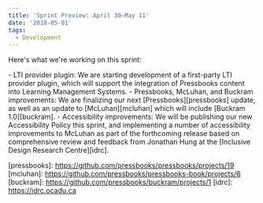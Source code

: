 ```yaml
---
title: 'Sprint Preview: April 30–May 11'
date: '2018-05-01'
tags:
  - Development
---
```


Here's what we're working on this sprint:

\- LTI provider plugin: We are starting development of a first-party LTI provider plugin,
which will support the integration of Pressbooks content into Learning Management
Systems. - Pressbooks, McLuhan, and Buckram improvements: We are finalizing our next
[Pressbooks][pressbooks] update, as well as an update to [McLuhan][mcluhan] which will
include [Buckram 1.0][buckram]. - Accessibility improvements: We will be publishing our
new Accessibility Policy this sprint, and implementing a number of accessibility
improvements to McLuhan as part of the forthcoming release based on comprehensive review
and feedback from Jonathan Hung at the [Inclusive Design Research Centre][idrc].

[pressbooks]: https://github.com/pressbooks/pressbooks/projects/19 [mcluhan]:
https://github.com/pressbooks/pressbooks-book/projects/6 [buckram]:
https://github.com/pressbooks/buckram/projects/1 [idrc]: https://idrc.ocadu.ca
